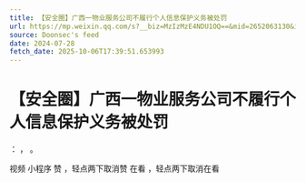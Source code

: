 ```yaml
---
title: 【安全圈】广西一物业服务公司不履行个人信息保护义务被处罚
url: https://mp.weixin.qq.com/s?__biz=MzIzMzE4NDU1OQ==&mid=2652063130&idx=3&sn=1235cc794cadb57e2b8b1d313d2dba08
source: Doonsec's feed
date: 2024-07-28
fetch_date: 2025-10-06T17:39:51.653993
---
```


# 【安全圈】广西一物业服务公司不履行个人信息保护义务被处罚

：
，
。

视频
小程序
赞
，轻点两下取消赞
在看
，轻点两下取消在看